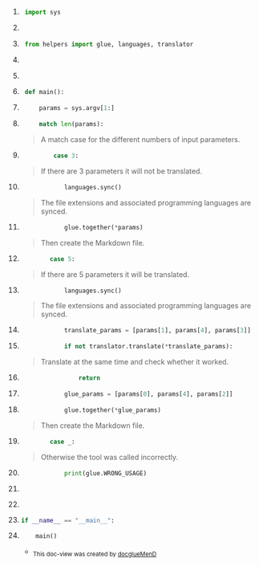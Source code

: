 1. ```python
    import sys

    ```
2. ```python
    

    ```
3. ```python
    from helpers import glue, languages, translator

    ```
4. ```python
    

    ```
5. ```python
    

    ```
6. ```python
    def main():

    ```
7. ```python
        params = sys.argv[1:]

    ```
8. ```python
        match len(params):

    ```
    > A match case for the different numbers of input parameters.

9. ```python
            case 3:

    ```
    > If there are 3 parameters it will not be translated.

10. ```python
                languages.sync()

    ```
    > The file extensions and associated programming languages ​​are synced.

11. ```python
                glue.together(*params)

    ```
    > Then create the Markdown file.

12. ```python
            case 5:

    ```
    > If there are 5 parameters it will be translated.

13. ```python
                languages.sync()

    ```
    > The file extensions and associated programming languages ​​are synced.

14. ```python
                translate_params = [params[1], params[4], params[3]]

    ```
15. ```python
                if not translator.translate(*translate_params):

    ```
    > Translate at the same time and check whether it worked.

16. ```python
                    return

    ```
17. ```python
                glue_params = [params[0], params[4], params[2]]

    ```
18. ```python
                glue.together(*glue_params)

    ```
    > Then create the Markdown file.

19. ```python
            case _:

    ```
    > Otherwise the tool was called incorrectly.
20. ```python
                print(glue.WRONG_USAGE)

    ```
21. ```python
    

    ```
22. ```python
    

    ```
23. ```python
    if __name__ == "__main__":

    ```
24. ```python
        main()

    ```
    - <sub> This doc-view was created by [docglueMenD](https://github.com/roteRakete66/docglueMenD)</sub>
